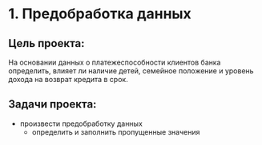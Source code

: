 # 1. Предобработка данных #
## Цель проекта: ## 
На основании данных о платежеспособности клиентов банка определить, влияет ли наличие детей, семейное положение и уровень дохода на возврат кредита в срок. 
## Задачи проекта: ##
- произвести предобработку данных 
  - определить и заполнить пропущенные значения
